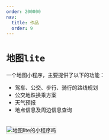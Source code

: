 ```yaml
---
order: 200000
nav:
  title: 作品
  order: 9
---
```


# `地图lite`

一个地图小程序，主要提供了以下的功能：

- 驾车、公交、步行、骑行的路线规划
- 公交地跌换乘方案
- 天气预报
- 地点信息及周边信息查询

<img src="https://tiiit-cn.oss-cn-shenzhen.aliyuncs.com/images/works/map-lite-wechat-code.jpg" style="margin-top: 20px; border:1px solid #ccc;" title="地图lite的小程序吗" alt="地图lite的小程序吗" />
